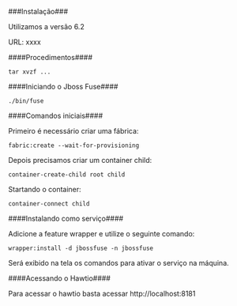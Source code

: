 ###Instalação###

Utilizamos a versão 6.2

URL: xxxx

####Procedimentos####

```
tar xvzf ...
```

####Iniciando o Jboss Fuse####

```
./bin/fuse
```

####Comandos iniciais####

Primeiro é necessário criar uma fábrica:

```
fabric:create --wait-for-provisioning
```

Depois precisamos criar um container child:

```
container-create-child root child
```

Startando o container:

```
container-connect child
```

####Instalando como serviço####

Adicione a feature wrapper e utilize o seguinte comando:

```
wrapper:install -d jbossfuse -n jbossfuse
```

Será exibido na tela os comandos para ativar o serviço na máquina.


####Acessando o Hawtio####

Para acessar o hawtio basta acessar http://localhost:8181
